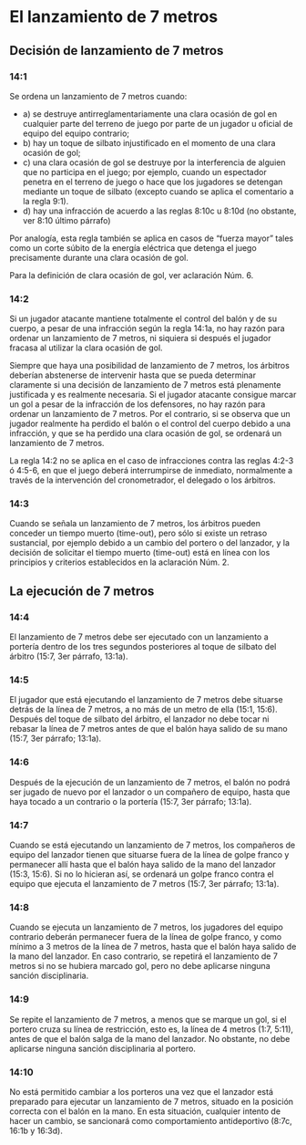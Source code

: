 # El lanzamiento de 7 metros

## Decisión de lanzamiento de 7 metros

### 14:1
Se ordena un lanzamiento de 7 metros cuando:

- a) se destruye antirreglamentariamente una clara ocasión
de gol en cualquier parte del terreno de juego por parte
de un jugador u oficial de equipo del equipo contrario;
- b) hay un toque de silbato injustificado en el momento de
una clara ocasión de gol;
- c) una clara ocasión de gol se destruye por la interferencia
de alguien que no participa en el juego; por ejemplo,
cuando un espectador penetra en el terreno de juego o
hace que los jugadores se detengan mediante un toque
de silbato (excepto cuando se aplica el comentario a la
regla 9:1).
- d) hay una infracción de acuerdo a las reglas 8:10c u 8:10d
(no obstante, ver 8:10 último párrafo)

Por analogía, esta regla también se aplica en casos de
“fuerza mayor” tales como un corte súbito de la energía
eléctrica que detenga el juego precisamente durante una
clara ocasión de gol.

Para la definición de clara ocasión de gol, ver aclaración
Núm. 6.

### 14:2
Si un jugador atacante mantiene totalmente el control del
balón y de su cuerpo, a pesar de una infracción según la
regla 14:1a, no hay razón para ordenar un lanzamiento de 7
metros, ni siquiera si después el jugador fracasa al utilizar la
clara ocasión de gol.

Siempre que haya una posibilidad de lanzamiento de 7
metros, los árbitros deberían abstenerse de intervenir hasta
que se pueda determinar claramente si una decisión de
lanzamiento de 7 metros está plenamente justificada y es
realmente necesaria. Si el jugador atacante consigue marcar
un gol a pesar de la infracción de los defensores, no hay
razón para ordenar un lanzamiento de 7 metros. Por el
contrario, si se observa que un jugador realmente ha perdido
el balón o el control del cuerpo debido a una infracción, y
que se ha perdido una clara ocasión de gol, se ordenará un
lanzamiento de 7 metros.

La regla 14:2 no se aplica en el caso de infracciones contra
las reglas 4:2-3 ó 4:5-6, en que el juego deberá interrumpirse
de inmediato, normalmente a través de la intervención del
cronometrador, el delegado o los árbitros.

### 14:3
Cuando se señala un lanzamiento de 7 metros, los árbitros
pueden conceder un tiempo muerto (time-out), pero sólo si
existe un retraso sustancial, por ejemplo debido a un cambio
del portero o del lanzador, y la decisión de solicitar el tiempo
muerto (time-out) está en línea con los principios y criterios
establecidos en la aclaración Núm. 2.

## La ejecución de 7 metros

### 14:4
El lanzamiento de 7 metros debe ser ejecutado con un
lanzamiento a portería dentro de los tres segundos posteriores
al toque de silbato del árbitro (15:7, 3er párrafo, 13:1a).

### 14:5
El jugador que está ejecutando el lanzamiento de 7 metros
debe situarse detrás de la línea de 7 metros, a no más de
un metro de ella (15:1, 15:6). Después del toque de silbato
del árbitro, el lanzador no debe tocar ni rebasar la línea de 7
metros antes de que el balón haya salido de su mano (15:7,
3er párrafo; 13:1a).

### 14:6
Después de la ejecución de un lanzamiento de 7 metros,
el balón no podrá ser jugado de nuevo por el lanzador o un
compañero de equipo, hasta que haya tocado a un contrario
o la portería (15:7, 3er párrafo; 13:1a).

### 14:7 
Cuando se está ejecutando un lanzamiento de 7 metros,
los compañeros de equipo del lanzador tienen que situarse
fuera de la línea de golpe franco y permanecer allí hasta que
el balón haya salido de la mano del lanzador (15:3, 15:6).
Si no lo hicieran así, se ordenará un golpe franco contra el
equipo que ejecuta el lanzamiento de 7 metros (15:7, 3er
párrafo; 13:1a).

### 14:8
Cuando se ejecuta un lanzamiento de 7 metros, los
jugadores del equipo contrario deberán permanecer fuera
de la línea de golpe franco, y como mínimo a 3 metros de la
línea de 7 metros, hasta que el balón haya salido de la mano
del lanzador. En caso contrario, se repetirá el lanzamiento
de 7 metros si no se hubiera marcado gol, pero no debe
aplicarse ninguna sanción disciplinaria.

### 14:9
Se repite el lanzamiento de 7 metros, a menos que se
marque un gol, si el portero cruza su línea de restricción,
esto es, la línea de 4 metros (1:7, 5:11), antes de que el
balón salga de la mano del lanzador. No obstante, no debe
aplicarse ninguna sanción disciplinaria al portero.

### 14:10
No está permitido cambiar a los porteros una vez que el
lanzador está preparado para ejecutar un lanzamiento de
7 metros, situado en la posición correcta con el balón en
la mano. En esta situación, cualquier intento de hacer un
cambio, se sancionará como comportamiento antideportivo
(8:7c, 16:1b y 16:3d).
